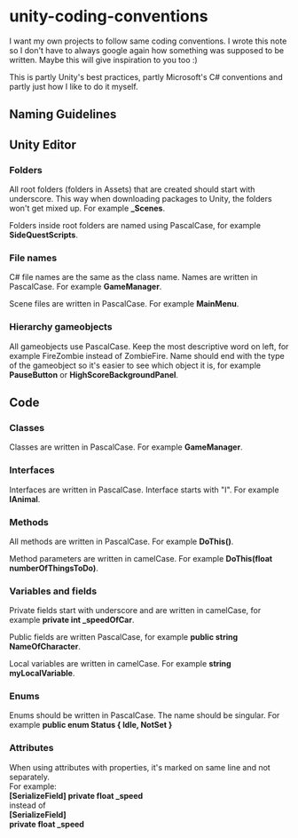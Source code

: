 # unity-coding-conventions
I want my own projects to follow same coding conventions. I wrote this note so I don't have to always google again how something was supposed to be written. Maybe this will give inspiration to you too :)

This is partly Unity's best practices, partly Microsoft's C# conventions and partly just how I like to do it myself.

## Naming Guidelines

## Unity Editor

### Folders
All root folders (folders in Assets) that are created should start with underscore. This way when downloading packages to Unity, the folders won't get mixed up. For example <b>_Scenes</b>.

Folders inside root folders are named using PascalCase, for example <b>SideQuestScripts</b>.

### File names
C# file names are the same as the class name. Names are written in PascalCase. For example <b>GameManager</b>.

Scene files are written in PascalCase. For example <b>MainMenu</b>.

### Hierarchy gameobjects
All gameobjects use PascalCase. Keep the most descriptive word on left, for example FireZombie instead of ZombieFire. Name should end with the type of the gameobject so it's easier to see which object it is, for example <b>PauseButton</b> or <b>HighScoreBackgroundPanel</b>.

## Code

### Classes
Classes are written in PascalCase. For example <b>GameManager</b>.

### Interfaces
Interfaces are written in PascalCase. Interface starts with "I". For example <b>IAnimal</b>.

### Methods
All methods are written in PascalCase. For example <b>DoThis()</b>.

Method parameters are written in camelCase. For example <b> DoThis(float numberOfThingsToDo)</b>.

### Variables and fields
Private fields start with underscore and are written in camelCase, for example <b>private int _speedOfCar</b>.

Public fields are written PascalCase, for example <b>public string NameOfCharacter</b>.

Local variables are written in camelCase. For example <b>string myLocalVariable</b>.

### Enums
Enums should be written in PascalCase. The name should be singular. For example <b>public enum Status { Idle, NotSet }</b>

### Attributes
When using attributes with properties, it's marked on same line and not separately.<br>
For example: <br>
<b>[SerializeField] private float _speed</b> <br>
instead of<br>
<b>[SerializeField]</b><br>
<b>private float _speed</b><br>
